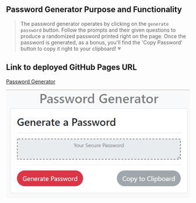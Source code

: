 ## Password Generator Purpose and Functionality

> The password generator operates by clicking on the ```generate password``` button. Follow the prompts and their given questions to produce a randomized password printed right on the page. Once the password is generated, as a bonus, you'll find the 'Copy Password' button to copy it right to your clipboard! &#11322;

## Link to deployed GitHub Pages URL

[Password Generator](https://chrisp-dev.github.io/pwgen)

![Password Generator Screenshot](Capture.png)